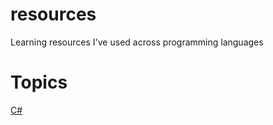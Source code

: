 # resources

Learning resources I've used across programming languages

# Topics

[C#](./topics/C#.md)
